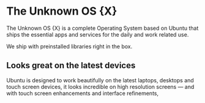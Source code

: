 # The Unknown OS {X}
The Unknown OS {X} is a complete Operating System based on Ubuntu that ships the essential apps and services for the daily and work related use. 

We ship with preinstalled libraries right in the box.


## Looks great on the latest devices

Ubuntu is designed to work beautifully on the latest laptops, desktops and touch screen devices, it looks incredible on high resolution screens — and with touch screen enhancements and interface refinements, 



